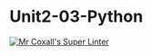 # Unit2-03-Python
[![Mr Coxall's Super Linter](https://github.com/ICS3U-Programming-MarcusW/Unit2-03-Python/workflows/Mr%20Coxall's%20Super%20Linter/badge.svg)](https://github.com/ICS3U-Programming-MarcusW/Unit2-03-Python/actions/)
